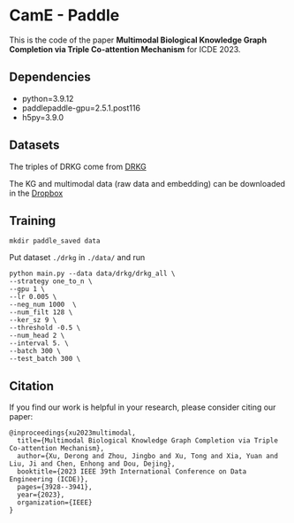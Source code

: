 # CamE - Paddle

This is the code of the paper **Multimodal Biological Knowledge Graph Completion via Triple Co-attention Mechanism** for ICDE 2023.


## Dependencies
- python=3.9.12
- paddlepaddle-gpu=2.5.1.post116
- h5py=3.9.0

## Datasets
The triples of DRKG come from [DRKG](https://github.com/gnn4dr/DRKG)

The KG and multimodal data (raw data and embedding) can be downloaded in the [Dropbox](https://www.dropbox.com/scl/fi/ahkro7h6l67o7a69hj07u/CamE-dropbox.zip?rlkey=2p869ew72lbosdf7imsve9e4h&dl=0)

## Training 
```
mkdir paddle_saved data
```
Put dataset `./drkg` in  `./data/` and run

```
python main.py --data data/drkg/drkg_all \
--strategy one_to_n \
--gpu 1 \
--lr 0.005 \
--neg_num 1000  \
--num_filt 128 \
--ker_sz 9 \
--threshold -0.5 \
--num_head 2 \
--interval 5. \
--batch 300 \
--test_batch 300 \
```

## Citation
If you find our work is helpful in your research, please consider citing our paper:

```
@inproceedings{xu2023multimodal,
  title={Multimodal Biological Knowledge Graph Completion via Triple Co-attention Mechanism},
  author={Xu, Derong and Zhou, Jingbo and Xu, Tong and Xia, Yuan and Liu, Ji and Chen, Enhong and Dou, Dejing},
  booktitle={2023 IEEE 39th International Conference on Data Engineering (ICDE)},
  pages={3928--3941},
  year={2023},
  organization={IEEE}
}
```
